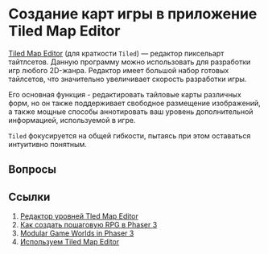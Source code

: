 # Создание карт игры в приложение Tiled Map Editor

[Tiled Map Editor](https://www.mapeditor.org) (для краткости `Tiled`) — редактор пиксельарт тайтлсетов. Данную программу можно использовать для разработки игр любого 2D-жанра. Редактор имеет большой набор готовых тайлсетов, что значительно увеличивает скорость разработки игры.

Его основная функция - редактировать тайловые карты различных форм, но он также поддерживает свободное размещение изображений, а также мощные способы аннотировать ваш уровень дополнительной информацией, используемой в игре.

`Tiled` фокусируется на общей гибкости, пытаясь при этом оставаться интуитивно понятным.

## Вопросы

## Ссылки

1. [Редактор уровней Tled Map Editor](https://www.mapeditor.org)
2. [Как создать пошаговую RPG в Phaser 3](https://yocton.ru/phaser3/kak-sozdat-poshagovuyu-rpg-v-phaser-3-chast-1)
3. [Modular Game Worlds in Phaser 3](https://medium.com/@michaelwesthadley/modular-game-worlds-in-phaser-3-tilemaps-1-958fc7e6bbd6)
4. [Используем Tiled Map Editor ](https://ps-group.github.io/cxx/sfml_tiled)